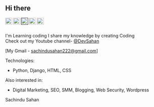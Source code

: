 ## Hi there

<a href="https://www.youtube.com/channel/UCet96rbAggXfTlJ0vZIhAPg">
  <img align="left" alt="Sachindu Sahan - Youtube" width="22px" src="https://cdn.jsdelivr.net/npm/simple-icons@v3/icons/youtube.svg"/>
</a>
<a href="https://lk.linkedin.com/in/sachindu-sahan">
  <img align="left" alt="Sachindu Sahan - LinkedIn" width="22px" src="https://cdn.jsdelivr.net/npm/simple-icons@v3/icons/linkedin.svg"/>
</a>
<a href="">
  <img align="left" alt="Sachindu Sahan - Instagram" width="22px" src="https://cdn.jsdelivr.net/npm/simple-icons@v3/icons/instagram.svg"/>
</a>
<a href="https://twitter.com/SahanSachindu">
  <img align="left" alt="Sachindu Sahan - Twitter" width="22px" src="https://cdn.jsdelivr.net/npm/simple-icons@v3/icons/twitter.svg"/>
</a>
<a href="https://www.facebook.com/sachindu.sahan.58">
  <img align="left" alt="Sachindu Sahan - Facebook" width="22px" src="https://cdn.jsdelivr.net/npm/simple-icons@v3/icons/facebook.svg"/>
</a>
<br />
<br />

I'm Learning coding
I share my knowledge by creating Coding   
Check out my Youtube channel- [@DevSahan](https://www.youtube.com/channel/UCet96rbAggXfTlJ0vZIhAPg)

[My Gmail - sachindusahan222@gmail.com]

Technologies:
- Python, Django, HTML, CSS

Also interested in:
- Digital Marketing, SEO, SMM, Blogging, Web Security, Wordpress  

Sachindu Sahan
